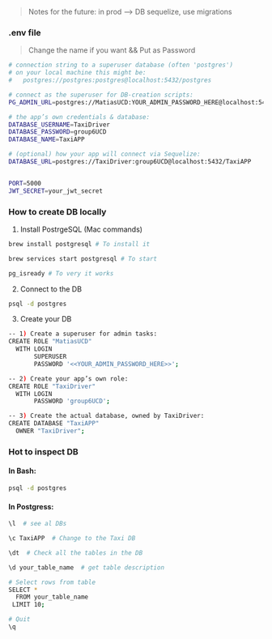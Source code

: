 > Notes for the future: in prod --> DB sequelize, use migrations


### **.env file**

> Change the name if you want && Put as Password

```bash
# connection string to a superuser database (often 'postgres')
# on your local machine this might be:
#   postgres://postgres:postgres@localhost:5432/postgres

# connect as the superuser for DB‐creation scripts:
PG_ADMIN_URL=postgres://MatiasUCD:YOUR_ADMIN_PASSWORD_HERE@localhost:5432/postgres

# the app’s own credentials & database:
DATABASE_USERNAME=TaxiDriver
DATABASE_PASSWORD=group6UCD
DATABASE_NAME=TaxiAPP

# (optional) how your app will connect via Sequelize:
DATABASE_URL=postgres://TaxiDriver:group6UCD@localhost:5432/TaxiAPP


PORT=5000
JWT_SECRET=your_jwt_secret
```



### **How to create DB locally**

1. Install PostrgeSQL (Mac commands)

```bash
brew install postgresql # To install it

brew services start postgresql # To start

pg_isready # To very it works
```

2. Connect to the DB

```bash
psql -d postgres
```

3. Create your DB 

```bash
-- 1) Create a superuser for admin tasks:
CREATE ROLE "MatiasUCD"
  WITH LOGIN
       SUPERUSER
       PASSWORD '<<YOUR_ADMIN_PASSWORD_HERE>>';

-- 2) Create your app’s own role:
CREATE ROLE "TaxiDriver"
  WITH LOGIN
       PASSWORD 'group6UCD';

-- 3) Create the actual database, owned by TaxiDriver:
CREATE DATABASE "TaxiAPP"
  OWNER "TaxiDriver";

```



### **Hot to inspect DB**

#### **In Bash:**

```bash
psql -d postgres
```

#### **In Postgress:**


```bash
\l  # see al DBs

\c TaxiAPP  # Change to the Taxi DB

\dt  # Check all the tables in the DB

\d your_table_name  # get table description

# Select rows from table
SELECT *     
  FROM your_table_name 
 LIMIT 10;

# Quit 
\q 
```

